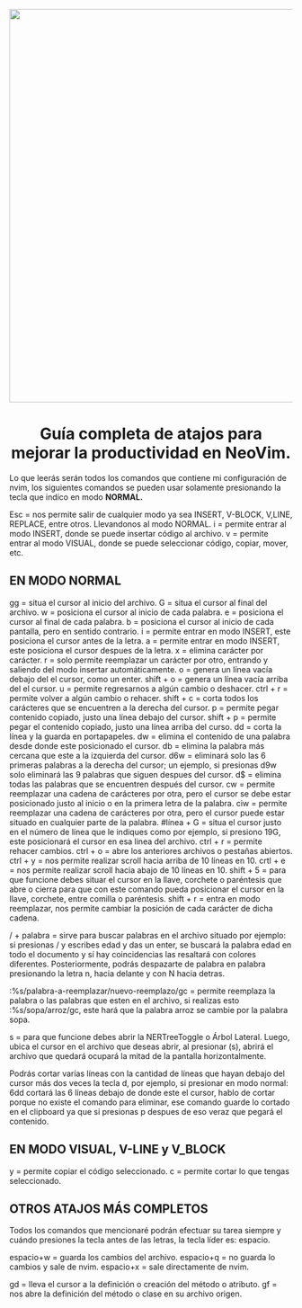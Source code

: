 <p align="center" width="0">
   <img align="center" width="700" src="https://github.com/josueromram/nvim-config-windows7-8-10-11/blob/nvim/screenshot/neovim-logo-1color.png">
</p>

<H1 align="center">Guía completa de atajos para mejorar la productividad en NeoVim.</H1>

Lo que leerás serán todos los comandos que contiene mi configuración de nvim, los siguientes comandos se pueden usar solamente presionando la tecla que indíco en modo **NORMAL.**

Esc = nos permite salir de cualquier modo ya sea INSERT, V-BLOCK, V,LINE, REPLACE, entre otros. Llevandonos al modo NORMAL.
i = permite entrar al modo INSERT, donde se puede insertar código al archivo.
v = permite entrar al modo VISUAL, donde se puede seleccionar código, copiar, mover, etc.

## EN MODO NORMAL

gg = situa el cursor al inicio del archivo.
G = situa el cursor al final del archivo.
w = posiciona el cursor al inicio de cada palabra.
e = posiciona el cursor al final de cada palabra.
b = posiciona el cursor al inicio de cada pantalla, pero en sentido contrario.
i = permite entrar en modo INSERT, este posiciona el cursor antes de la letra.
a = permite entrar en modo INSERT, este posiciona el cursor despues de la letra.
x = elimina carácter por carácter.
r = solo permite reemplazar un carácter por otro, entrando y saliendo del modo insertar automáticamente.
o = genera un línea vacía debajo del el cursor, como un enter.
shift + o = genera un línea vacía arriba del el cursor.
u = permite regresarnos a algún cambio o deshacer.
ctrl + r = permite volver a algún cambio o rehacer.
shift + c = corta todos los carácteres que se encuentren a la derecha del cursor.
p = permite pegar contenido copiado, justo una línea debajo del cursor.
shift + p = permite pegar el contenido copiado, justo una línea arriba del curso.
dd = corta la línea y la guarda en portapapeles.
dw = elimina el contenido de una palabra desde donde este posicionado el cursor.
db = elimina la palabra más cercana que este a la izquierda del cursor.
d6w = eliminará solo las 6 primeras palabras a la derecha del cursor; un ejemplo, si presionas d9w solo eliminará las 9 palabras que siguen despues del cursor.
d$ = elimina todas las palabras que se encuentren después del cursor.
cw = permite reemplazar una cadena de carácteres por otra, pero el cursor se debe estar posicionado justo al inicio o en la primera letra de la palabra.
ciw = permite reemplazar una cadena de carácteres por otra, pero el cursor puede estar situado en cualquier parte de la palabra.
#línea + G = situa el cursor justo en el número de línea que le indiques como por ejemplo, si presiono 19G, este posicionará el cursor en esa linea del archivo.
ctrl + r = permite rehacer cambios.
ctrl + o = abre los anteriores archivos o pestañas abiertos.
ctrl + y = nos permite realizar scroll hacia arriba de 10 líneas en 10.
crtl + e = nos permite realizar scroll hacia abajo de 10 líneas en 10.
shift + 5 = para que funcione debes situar el cursor en la llave, corchete o paréntesis que abre o cierra para que con este comando pueda posicionar el cursor en la llave, corchete, entre comilla o paréntesis.
shift + r = entra en modo reemplazar, nos permite cambiar la posición de cada carácter de dicha cadena.

/ + palabra = sirve para buscar palabras en el archivo situado por ejemplo: si presionas / y escribes edad y das un enter, se buscará la palabra edad en todo el documento y sí hay coincidencias las resaltará con colores diferentes. Posteriormente, podrás despazarte de palabra en palabra presionando la letra n, hacia delante y con N hacia detras.

:%s/palabra-a-reemplazar/nuevo-reemplazo/gc = permite reemplaza la palabra o las palabras que esten en el archivo, si realizas esto :%s/sopa/arroz/gc, este hará que la palabra arroz se cambie por la palabra sopa.

s = para que funcione debes abrir la NERTreeToggle o Árbol Lateral. Luego, ubica el cursor en el archivo que deseas abrir, al presionar (s), abrirá el archivo que quedará ocupará la mitad de la pantalla horizontalmente.

Podrás cortar varías líneas con la cantidad de líneas que hayan debajo del cursor más dos veces la tecla d, por ejemplo, si presionar en modo normal: 6dd cortará las 6 líneas debajo de donde este el cursor, hablo de cortar porque no existe el comando para eliminar, ese comando guarde lo cortado en el clipboard ya que si presionas p despues de eso veraz que pegará el contenido.

## EN MODO VISUAL, V-LINE y V_BLOCK

y = permite copiar el código seleccionado.
c = permite cortar lo que tengas seleccionado.


## OTROS ATAJOS MÁS COMPLETOS
Todos los comandos que mencionaré podrán efectuar su tarea siempre y cuándo presiones la tecla <Leader> antes de las letras, la tecla líder es: espacio.

espacio+w = guarda los cambios del archivo.
espacio+q = no guarda lo cambios y sale de nvim.
espacio+x = sale directamente de nvim.

gd = lleva el cursor a la definición o creación del método o atributo.
gf = nos abre la definición del método o clase en su archivo origen.
  
